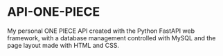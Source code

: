 # API-ONE-PIECE

My personal ONE PIECE API created with the Python FastAPI web framework, 
with a database management controlled with MySQL and the page layout made with HTML and CSS.
